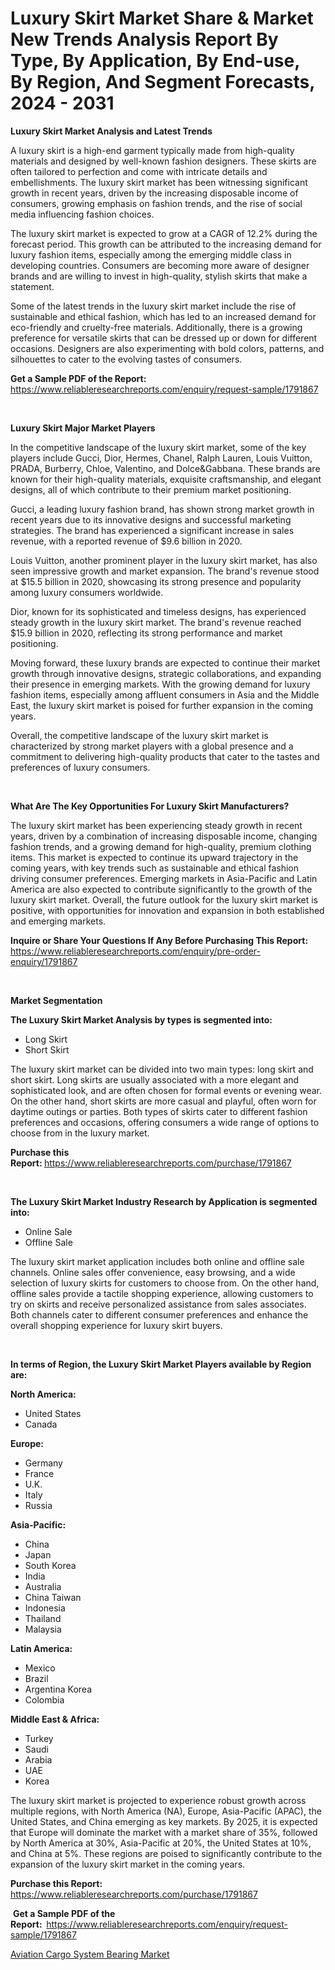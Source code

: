 <p><h1>Luxury Skirt Market Share & Market New Trends Analysis Report By Type, By Application, By End-use, By Region, And Segment Forecasts, 2024 - 2031</h1></p><p><strong>Luxury Skirt Market Analysis and Latest Trends</strong></p>
<p><p>A luxury skirt is a high-end garment typically made from high-quality materials and designed by well-known fashion designers. These skirts are often tailored to perfection and come with intricate details and embellishments. The luxury skirt market has been witnessing significant growth in recent years, driven by the increasing disposable income of consumers, growing emphasis on fashion trends, and the rise of social media influencing fashion choices.</p><p>The luxury skirt market is expected to grow at a CAGR of 12.2% during the forecast period. This growth can be attributed to the increasing demand for luxury fashion items, especially among the emerging middle class in developing countries. Consumers are becoming more aware of designer brands and are willing to invest in high-quality, stylish skirts that make a statement.</p><p>Some of the latest trends in the luxury skirt market include the rise of sustainable and ethical fashion, which has led to an increased demand for eco-friendly and cruelty-free materials. Additionally, there is a growing preference for versatile skirts that can be dressed up or down for different occasions. Designers are also experimenting with bold colors, patterns, and silhouettes to cater to the evolving tastes of consumers.</p></p>
<p><strong>Get a Sample PDF of the Report:&nbsp;</strong> <a href="https://www.reliableresearchreports.com/enquiry/request-sample/1791867">https://www.reliableresearchreports.com/enquiry/request-sample/1791867</a></p>
<p>&nbsp;</p>
<p><strong>Luxury Skirt Major Market Players</strong></p>
<p><p>In the competitive landscape of the luxury skirt market, some of the key players include Gucci, Dior, Hermes, Chanel, Ralph Lauren, Louis Vuitton, PRADA, Burberry, Chloe, Valentino, and Dolce&Gabbana. These brands are known for their high-quality materials, exquisite craftsmanship, and elegant designs, all of which contribute to their premium market positioning.</p><p>Gucci, a leading luxury fashion brand, has shown strong market growth in recent years due to its innovative designs and successful marketing strategies. The brand has experienced a significant increase in sales revenue, with a reported revenue of $9.6 billion in 2020.</p><p>Louis Vuitton, another prominent player in the luxury skirt market, has also seen impressive growth and market expansion. The brand's revenue stood at $15.5 billion in 2020, showcasing its strong presence and popularity among luxury consumers worldwide.</p><p>Dior, known for its sophisticated and timeless designs, has experienced steady growth in the luxury skirt market. The brand's revenue reached $15.9 billion in 2020, reflecting its strong performance and market positioning.</p><p>Moving forward, these luxury brands are expected to continue their market growth through innovative designs, strategic collaborations, and expanding their presence in emerging markets. With the growing demand for luxury fashion items, especially among affluent consumers in Asia and the Middle East, the luxury skirt market is poised for further expansion in the coming years.</p><p>Overall, the competitive landscape of the luxury skirt market is characterized by strong market players with a global presence and a commitment to delivering high-quality products that cater to the tastes and preferences of luxury consumers.</p></p>
<p>&nbsp;</p>
<p><strong>What Are The Key Opportunities For Luxury Skirt Manufacturers?</strong></p>
<p><p>The luxury skirt market has been experiencing steady growth in recent years, driven by a combination of increasing disposable income, changing fashion trends, and a growing demand for high-quality, premium clothing items. This market is expected to continue its upward trajectory in the coming years, with key trends such as sustainable and ethical fashion driving consumer preferences. Emerging markets in Asia-Pacific and Latin America are also expected to contribute significantly to the growth of the luxury skirt market. Overall, the future outlook for the luxury skirt market is positive, with opportunities for innovation and expansion in both established and emerging markets.</p></p>
<p><strong>Inquire or Share Your Questions If Any Before Purchasing This Report:</strong> <a href="https://www.reliableresearchreports.com/enquiry/pre-order-enquiry/1791867">https://www.reliableresearchreports.com/enquiry/pre-order-enquiry/1791867</a></p>
<p>&nbsp;</p>
<p><strong>Market Segmentation</strong></p>
<p><strong>The Luxury Skirt Market Analysis by types is segmented into:</strong></p>
<p><ul><li>Long Skirt</li><li>Short Skirt</li></ul></p>
<p><p>The luxury skirt market can be divided into two main types: long skirt and short skirt. Long skirts are usually associated with a more elegant and sophisticated look, and are often chosen for formal events or evening wear. On the other hand, short skirts are more casual and playful, often worn for daytime outings or parties. Both types of skirts cater to different fashion preferences and occasions, offering consumers a wide range of options to choose from in the luxury market.</p></p>
<p><strong>Purchase this Report:&nbsp;</strong><a href="https://www.reliableresearchreports.com/purchase/1791867">https://www.reliableresearchreports.com/purchase/1791867</a></p>
<p>&nbsp;</p>
<p><strong>The Luxury Skirt Market Industry Research by Application is segmented into:</strong></p>
<p><ul><li>Online Sale</li><li>Offline Sale</li></ul></p>
<p><p>The luxury skirt market application includes both online and offline sale channels. Online sales offer convenience, easy browsing, and a wide selection of luxury skirts for customers to choose from. On the other hand, offline sales provide a tactile shopping experience, allowing customers to try on skirts and receive personalized assistance from sales associates. Both channels cater to different consumer preferences and enhance the overall shopping experience for luxury skirt buyers.</p></p>
<p>&nbsp;</p>
<p><strong>In terms of Region, the Luxury Skirt Market Players available by Region are:</strong></p>
<p>
    <p> <strong> North America: </strong>
        <ul>
            <li>United States</li>
            <li>Canada</li>
        </ul>
        </p> 
    <p> <strong> Europe: </strong>
        <ul>
            <li>Germany</li>
            <li>France</li>
            <li>U.K.</li>
            <li>Italy</li>
            <li>Russia</li>
        </ul>
        </p> 
    <p> <strong> Asia-Pacific: </strong>
        <ul>
            <li>China</li>
            <li>Japan</li>
            <li>South Korea</li>
            <li>India</li>
            <li>Australia</li>
            <li>China Taiwan</li>
            <li>Indonesia</li>
            <li>Thailand</li>
            <li>Malaysia</li>
        </ul>
        </p> 
    <p> <strong> Latin America: </strong>
        <ul>
            <li>Mexico</li>
            <li>Brazil</li>
            <li>Argentina Korea</li>
            <li>Colombia</li>
        </ul>
        </p> 
    <p> <strong> Middle East & Africa: </strong>
        <ul>
            <li>Turkey</li>
            <li>Saudi</li>
            <li>Arabia</li>
            <li>UAE</li>
            <li>Korea</li>
        </ul>
    </p>
    </p>
<p><p>The luxury skirt market is projected to experience robust growth across multiple regions, with North America (NA), Europe, Asia-Pacific (APAC), the United States, and China emerging as key markets. By 2025, it is expected that Europe will dominate the market with a market share of 35%, followed by North America at 30%, Asia-Pacific at 20%, the United States at 10%, and China at 5%. These regions are poised to significantly contribute to the expansion of the luxury skirt market in the coming years.</p></p>
<p><strong>Purchase this Report: </strong><a href="https://www.reliableresearchreports.com/purchase/1791867">https://www.reliableresearchreports.com/purchase/1791867</a></p>
<p>&nbsp;<strong>Get a Sample PDF of the Report:&nbsp;&nbsp;</strong><a href="https://www.reliableresearchreports.com/enquiry/request-sample/1791867">https://www.reliableresearchreports.com/enquiry/request-sample/1791867</a></p>
<p><strong></strong></p>
<p><p><a href="https://rainy-horn-d69.notion.site/Aviation-Cargo-System-Bearing-Market-Size-Share-Trends-Analysis-Report-By-Application-Regional-O-9122c950c5474791ae6023920c75a7d9">Aviation Cargo System Bearing Market</a></p></p>